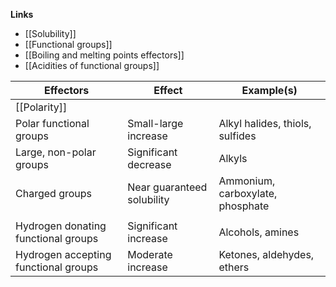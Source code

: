 **Links**
- [[Solubility]] 
- [[Functional groups]] 
- [[Boiling and melting points effectors]] 
- [[Acidities of functional groups]] 

| Effectors | Effect | Example(s) |
| ---- | ---- | ---- |
| [[Polarity]] |  |  |
| Polar functional groups | Small-large increase | Alkyl halides, thiols, sulfides |
| Large, non-polar groups | Significant decrease | Alkyls |
| Charged groups | Near guaranteed solubility | Ammonium, carboxylate, phosphate |
|  |  |  |
| Hydrogen donating functional groups | Significant increase | Alcohols, amines |
| Hydrogen accepting functional groups | Moderate increase | Ketones, aldehydes, ethers |
